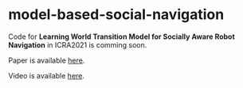 # model-based-social-navigation
Code for **Learning World Transition Model for Socially Aware Robot Navigation** in ICRA2021 is comming soon.



Paper is available [here](https://arxiv.org/abs/2011.03922).



Video is available [here](https://www.youtube.com/watch?v=K7cBViQ9Vds&t=11s).
